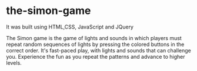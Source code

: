 # the-simon-game
It was built using HTML,CSS, JavaScript and JQuery
 
The Simon game is the game of lights and sounds in which players must repeat random sequences of lights by pressing the colored buttons in the correct order. It's fast-paced play, with lights and sounds that can challenge you. Experience the fun as you repeat the patterns and advance to higher levels.

